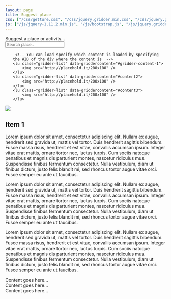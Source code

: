 ```yaml
---
layout: page
title: Suggest place
css: ["/css/getture.css", "/css/jquery.gridder.min.css", "/css/jquery.gridder.min.css.map"]
js: ["/js/jquery-1.11.2.min.js", "/js/bootstrap.js", "/js/jquery.gridder.min.js", "/js/getture.js"]
---
```


<div name="search" class="">
    <label for="suggest_search">Suggest a place or activity...</label><br>
    <input type="text" name="search" id="suggest_search" placeholder="Search place..">
</div>

<!-- Gridder navigation -->
<ul class="gridder">

     <!-- You can load specify which content is loaded by specifying the #ID of the div where the content is  -->
    <lu class="gridder-list" data-griddercontent="#gridder-content-1">
        <img src="http://placehold.it/200x100" />
    </lu>
    <lu class="gridder-list" data-griddercontent="#content2">
        <img src="http://placehold.it/200x100" />
    </lu>
    <lu class="gridder-list" data-griddercontent="#content3">
        <img src="http://placehold.it/200x100" />
    </lu>

</ul>

<div id="gridder-content-1" class="gridder-content">
                <div class="row">
                    <div class="col-sm-6">
                        <img src="http://placehold.it/600x600" class="img-responsive" />
                    </div>
                    <div class="col-sm-6">
                        <h2>Item 1</h2>
                        <p>Lorem ipsum dolor sit amet, consectetur adipiscing elit. Nullam ex augue, hendrerit sed gravida ut, mattis vel tortor. Duis hendrerit sagittis bibendum. Fusce massa risus, hendrerit et est vitae, convallis accumsan ipsum. Integer vitae erat mattis, ornare tortor nec, luctus turpis. Cum sociis natoque penatibus et magnis dis parturient montes, nascetur ridiculus mus. Suspendisse finibus fermentum consectetur. Nulla vestibulum, diam ut finibus dictum, justo felis blandit mi, sed rhoncus tortor augue vitae orci. Fusce semper eu ante ut faucibus.</p>
                        <p>Lorem ipsum dolor sit amet, consectetur adipiscing elit. Nullam ex augue, hendrerit sed gravida ut, mattis vel tortor. Duis hendrerit sagittis bibendum. Fusce massa risus, hendrerit et est vitae, convallis accumsan ipsum. Integer vitae erat mattis, ornare tortor nec, luctus turpis. Cum sociis natoque penatibus et magnis dis parturient montes, nascetur ridiculus mus. Suspendisse finibus fermentum consectetur. Nulla vestibulum, diam ut finibus dictum, justo felis blandit mi, sed rhoncus tortor augue vitae orci. Fusce semper eu ante ut faucibus.</p>
                        <p>Lorem ipsum dolor sit amet, consectetur adipiscing elit. Nullam ex augue, hendrerit sed gravida ut, mattis vel tortor. Duis hendrerit sagittis bibendum. Fusce massa risus, hendrerit et est vitae, convallis accumsan ipsum. Integer vitae erat mattis, ornare tortor nec, luctus turpis. Cum sociis natoque penatibus et magnis dis parturient montes, nascetur ridiculus mus. Suspendisse finibus fermentum consectetur. Nulla vestibulum, diam ut finibus dictum, justo felis blandit mi, sed rhoncus tortor augue vitae orci. Fusce semper eu ante ut faucibus.</p>
                    </div>
                </div>
</div>

<!-- Gridder content -->
<div id="content1" class="gridder-content"> Content goes here... </div>
<div id="content2" class="gridder-content"> Content goes here... </div>
<div id="content3" class="gridder-content"> Content goes here... </div>